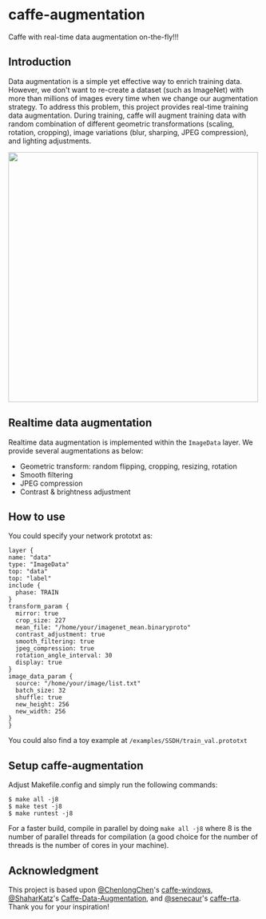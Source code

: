 # caffe-augmentation

Caffe with real-time data augmentation on-the-fly!!!


## Introduction
Data augmentation is a simple yet effective way to enrich training data. However, we don't want to re-create a dataset (such as ImageNet) with more than millions of images every time when we change our augmentation strategy. To address this problem, this project provides real-time training data augmentation. During training, caffe will augment training data with random combination of different geometric transformations (scaling, rotation, cropping), image variations (blur, sharping, JPEG compression), and lighting adjustments.

<img src="https://www.csie.ntu.edu.tw/~r01944012/bb.gif" width="500">


## Realtime data augmentation
Realtime data augmentation is implemented within the `ImageData` layer. We provide several augmentations as below:
- Geometric transform: random flipping, cropping, resizing, rotation
- Smooth filtering
- JPEG compression
- Contrast & brightness adjustment


## How to use
You could specify your network prototxt as:

    layer {
    name: "data"
    type: "ImageData"
    top: "data"
    top: "label"
    include {
      phase: TRAIN
    }
    transform_param {
      mirror: true
      crop_size: 227
      mean_file: "/home/your/imagenet_mean.binaryproto"
      contrast_adjustment: true
      smooth_filtering: true
      jpeg_compression: true
      rotation_angle_interval: 30
      display: true
    }
    image_data_param {
      source: "/home/your/image/list.txt"
      batch_size: 32
      shuffle: true
      new_height: 256
      new_width: 256
    }
    }

You could also find a toy example at `/examples/SSDH/train_val.prototxt`

## Setup caffe-augmentation
Adjust Makefile.config and simply run the following commands:

    $ make all -j8
    $ make test -j8
    $ make runtest -j8

For a faster build, compile in parallel by doing `make all -j8` where 8 is the number of parallel threads for compilation (a good choice for the number of threads is the number of cores in your machine).


## Acknowledgment
This project is based upon [@ChenlongChen](https://github.com/ChenglongChen)'s [caffe-windows](https://github.com/ChenglongChen/caffe-windows), [@ShaharKatz](https://github.com/ShaharKatz)'s [Caffe-Data-Augmentation](https://github.com/ShaharKatz/Caffe-Data-Augmentation), and [@senecaur](https://github.com/senecaur)'s [caffe-rta](https://github.com/senecaur/caffe-rta). Thank you for your inspiration!





